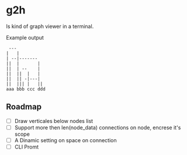 # g2h

Is kind of graph viewer in a terminal.

Example output

```text
 ---           
|   |          
| --|-------   
||  |       |  
||  | --    |  
||  ||  |   |  
||  || -|---|  
||  ||| |   || 
aaa bbb ccc ddd
```

## Roadmap

- [ ] Draw verticales below nodes list
- [ ] Support more then len(node_data) connections on node, encrese it's scope
- [ ] A Dinamic setting on space on connection
- [ ] CLI Promt
